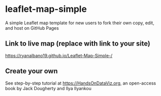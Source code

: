 # leaflet-map-simple
A simple Leaflet map template for new users to fork their own copy, edit, and host on GitHub Pages

## Link to live map (replace with link to your site)
 https://ryanalbano19.github.io/Leaflet-Map-Simple-/

## Create your own
See step-by-step tutorial at https://HandsOnDataViz.org, an open-access book by Jack Dougherty and Ilya Ilyankou
